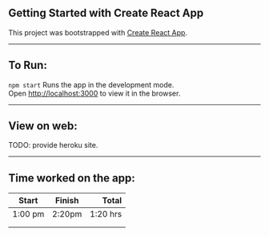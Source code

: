 ## Getting Started with Create React App

This project was bootstrapped with [Create React App](https://github.com/facebook/create-react-app).

<hr />

## To Run:

`npm start` Runs the app in the development mode.\
Open [http://localhost:3000](http://localhost:3000) to view it in the browser.

<hr />

## View on web:

TODO: provide heroku site.

<hr />

## Time worked on the app:

| Start   | Finish |    Total |
| ------- | :----: | -------: |
| 1:00 pm | 2:20pm | 1:20 hrs |
|         |        |          |
|         |        |          |
